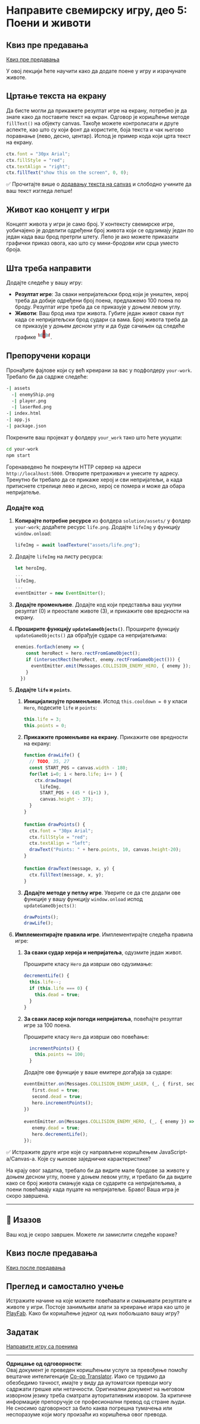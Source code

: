 <!--
CO_OP_TRANSLATOR_METADATA:
{
  "original_hash": "4e8250db84b027c9ff816b4e4c093457",
  "translation_date": "2025-08-28T10:15:38+00:00",
  "source_file": "6-space-game/5-keeping-score/README.md",
  "language_code": "sr"
}
-->
# Направите свемирску игру, део 5: Поени и животи

## Квиз пре предавања

[Квиз пре предавања](https://ashy-river-0debb7803.1.azurestaticapps.net/quiz/37)

У овој лекцији ћете научити како да додате поене у игру и израчунате животе.

## Цртање текста на екрану

Да бисте могли да прикажете резултат игре на екрану, потребно је да знате како да поставите текст на екран. Одговор је коришћење методе `fillText()` на објекту canvas. Такође можете контролисати и друге аспекте, као што су који фонт да користите, боја текста и чак његово поравнање (лево, десно, центар). Испод је пример кода који црта текст на екрану.

```javascript
ctx.font = "30px Arial";
ctx.fillStyle = "red";
ctx.textAlign = "right";
ctx.fillText("show this on the screen", 0, 0);
```

✅ Прочитајте више о [додавању текста на canvas](https://developer.mozilla.org/docs/Web/API/Canvas_API/Tutorial/Drawing_text) и слободно учините да ваш текст изгледа лепше!

## Живот као концепт у игри

Концепт живота у игри је само број. У контексту свемирске игре, уобичајено је доделити одређени број живота који се одузимају један по један када ваш брод претрпи штету. Лепо је ако можете приказати графички приказ овога, као што су мини-бродови или срца уместо броја.

## Шта треба направити

Додајте следеће у вашу игру:

- **Резултат игре**: За сваки непријатељски брод који је уништен, херој треба да добије одређени број поена, предлажемо 100 поена по броду. Резултат игре треба да се приказује у доњем левом углу.
- **Животи**: Ваш брод има три живота. Губите један живот сваки пут када се непријатељски брод судари са вама. Број живота треба да се приказује у доњем десном углу и да буде сачињен од следеће графике ![слика живота](../../../../translated_images/life.6fb9f50d53ee0413cd91aa411f7c296e10a1a6de5c4a4197c718b49bf7d63ebf.sr.png).

## Препоручени кораци

Пронађите фајлове који су већ креирани за вас у подфолдеру `your-work`. Требало би да садрже следеће:

```bash
-| assets
  -| enemyShip.png
  -| player.png
  -| laserRed.png
-| index.html
-| app.js
-| package.json
```

Покрените ваш пројекат у фолдеру `your_work` тако што ћете укуцати:

```bash
cd your-work
npm start
```

Горенаведено ће покренути HTTP сервер на адреси `http://localhost:5000`. Отворите претраживач и унесите ту адресу. Тренутно би требало да се прикаже херој и сви непријатељи, а када притиснете стрелице лево и десно, херој се помера и може да обара непријатеље.

### Додајте код

1. **Копирајте потребне ресурсе** из фолдера `solution/assets/` у фолдер `your-work`; додаћете ресурс `life.png`. Додајте `lifeImg` у функцију `window.onload`: 

    ```javascript
    lifeImg = await loadTexture("assets/life.png");
    ```

1. Додајте `lifeImg` на листу ресурса:

    ```javascript
    let heroImg,
    ...
    lifeImg,
    ...
    eventEmitter = new EventEmitter();
    ```
  
2. **Додајте променљиве**. Додајте код који представља ваш укупни резултат (0) и преостале животе (3), и прикажите ове вредности на екрану.

3. **Проширите функцију `updateGameObjects()`**. Проширите функцију `updateGameObjects()` да обрађује сударе са непријатељима:

    ```javascript
    enemies.forEach(enemy => {
        const heroRect = hero.rectFromGameObject();
        if (intersectRect(heroRect, enemy.rectFromGameObject())) {
          eventEmitter.emit(Messages.COLLISION_ENEMY_HERO, { enemy });
        }
      })
    ```

4. **Додајте `life` и `points`**. 
   1. **Иницијализујте променљиве**. Испод `this.cooldown = 0` у класи `Hero`, подесите `life` и `points`:

        ```javascript
        this.life = 3;
        this.points = 0;
        ```

   1. **Прикажите променљиве на екрану**. Прикажите ове вредности на екрану:

        ```javascript
        function drawLife() {
          // TODO, 35, 27
          const START_POS = canvas.width - 180;
          for(let i=0; i < hero.life; i++ ) {
            ctx.drawImage(
              lifeImg, 
              START_POS + (45 * (i+1) ), 
              canvas.height - 37);
          }
        }
        
        function drawPoints() {
          ctx.font = "30px Arial";
          ctx.fillStyle = "red";
          ctx.textAlign = "left";
          drawText("Points: " + hero.points, 10, canvas.height-20);
        }
        
        function drawText(message, x, y) {
          ctx.fillText(message, x, y);
        }

        ```

   1. **Додајте методе у петљу игре**. Уверите се да сте додали ове функције у вашу функцију `window.onload` испод `updateGameObjects()`:

        ```javascript
        drawPoints();
        drawLife();
        ```

1. **Имплементирајте правила игре**. Имплементирајте следећа правила игре:

   1. **За сваки судар хероја и непријатеља**, одузмите један живот.
   
      Проширите класу `Hero` да изврши ово одузимање:

        ```javascript
        decrementLife() {
          this.life--;
          if (this.life === 0) {
            this.dead = true;
          }
        }
        ```

   2. **За сваки ласер који погоди непријатеља**, повећајте резултат игре за 100 поена.

      Проширите класу `Hero` да изврши ово повећање:
    
        ```javascript
          incrementPoints() {
            this.points += 100;
          }
        ```

        Додајте ове функције у ваше емитере догађаја за сударе:

        ```javascript
        eventEmitter.on(Messages.COLLISION_ENEMY_LASER, (_, { first, second }) => {
           first.dead = true;
           second.dead = true;
           hero.incrementPoints();
        })

        eventEmitter.on(Messages.COLLISION_ENEMY_HERO, (_, { enemy }) => {
           enemy.dead = true;
           hero.decrementLife();
        });
        ```

✅ Истражите друге игре које су направљене коришћењем JavaScript-а/Canvas-а. Које су њихове заједничке карактеристике?

На крају овог задатка, требало би да видите мале бродове за животе у доњем десном углу, поене у доњем левом углу, и требало би да видите како се број живота смањује када се сударите са непријатељима, а поени повећавају када пуцате на непријатеље. Браво! Ваша игра је скоро завршена.

---

## 🚀 Изазов

Ваш код је скоро завршен. Можете ли замислити следеће кораке?

## Квиз после предавања

[Квиз после предавања](https://ashy-river-0debb7803.1.azurestaticapps.net/quiz/38)

## Преглед и самостално учење

Истражите начине на које можете повећавати и смањивати резултате и животе у игри. Постоје занимљиви алати за креирање игара као што је [PlayFab](https://playfab.com). Како би коришћење једног од њих побољшало вашу игру?

## Задатак

[Направите игру са поенима](assignment.md)

---

**Одрицање од одговорности**:  
Овај документ је преведен коришћењем услуге за превођење помоћу вештачке интелигенције [Co-op Translator](https://github.com/Azure/co-op-translator). Иако се трудимо да обезбедимо тачност, имајте у виду да аутоматски преводи могу садржати грешке или нетачности. Оригинални документ на његовом изворном језику треба сматрати ауторитативним извором. За критичне информације препоручује се професионални превод од стране људи. Не сносимо одговорност за било каква погрешна тумачења или неспоразуме који могу произаћи из коришћења овог превода.